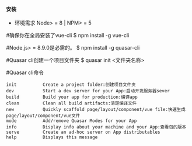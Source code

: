 


#### 安装


* 环境需求 Node> = 8 | NPM> = 5

#确保你在全局安装了vue-cli
$ npm install -g vue-cli

#Node.js> = 8.9.0是必需的。
$ npm install -g quasar-cli

#Quasar cli创建一个项目文件夹
$ quasar init <文件夹名称>

#Quasar cli命令
```
init          Create a project folder:创建项目文件夹
dev           Start a dev server for your App:启动开发服务器sever
build         Build your app for production:编译app
clean         Clean all build artifacts:清楚编译文件
new           Quickly scaffold page/layout/component/vue file:快速生成 page/layout/component/vue文件
mode          Add/remove Quasar Modes for your App
info          Display info about your machine and your App:查看包的版本
serve         Create an ad-hoc server on App distributables
help          Displays this message
```